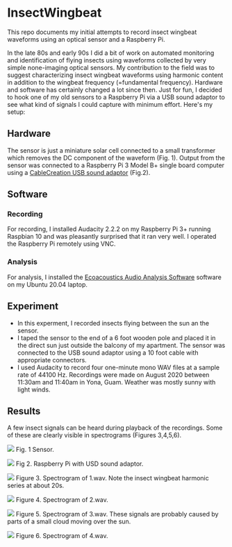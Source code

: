 # InsectWingbeat
This repo documents my initial attempts to record insect wingbeat waveforms using an optical sensor and a Raspberry Pi.

In the late 80s and early 90s I did a bit of work on automated monitoring and identification of flying insects using waveforms collected by very simple none-imaging optical sensors. My contribution to the field was to suggest characterizing insect wingbeat waveforms using harmonic content in addition to the wingbeat frequency (=fundamental frequency). Hardware and software has certainly changed a lot since then. Just for fun, I decided to hook one of my old sensors to a Raspberry Pi via a USB sound adaptor to see what kind of signals I could capture with minimum effort. Here's my setup:

## Hardware

The sensor is just a miniature solar cell connected to a small transformer which removes the DC component of the waveform (Fig. 1). Output from the sensor was connected to a Raspberry Pi 3 Model B+ single board computer using a [CableCreation USB sound adaptor](https://www.amazon.com/Adapter-CableCreation-External-Windows-Drivers/dp/B01H2XF8V8/ref=sr_1_2?crid=1E0WFV1MHW6X3&dchild=1&keywords=usb+sound+adapter&qid=1628557916&refinements=p_89%3ACableCreation%7CCreative&rnid=2528832011&s=electronics&sprefix=usb+sound+%2Caps%2C346&sr=1-2) (Fig.2).

## Software

### Recording 

For recording, I installed Audacity 2.2.2 on my Raspberry Pi 3+ running Raspbian 10 and was pleasantly surprised that it ran very well. I operated the Raspberry Pi remotely using VNC.

### Analysis

For analysis, I installed the [Ecoacoustics Audio Analysis Software](https://ap.qut.ecoacoustics.info/) software on my Ubuntu 20.04 laptop.

## Experiment

* In this experment, I recorded insects flying between the sun an the sensor.
* I taped the sensor to the end of a 6 foot wooden pole and placed it in the direct sun just outside the balcony of my apartment. The sensor was connected to the USB sound adaptor using a 10 foot cable with appropriate connectors.
* I used Audacity to record four one-minute mono WAV files at a sample rate of 44100 Hz. Recordings were made on August 2020 between 11:30am and 11:40am in Yona, Guam. Weather was mostly sunny with light winds.

## Results

A few insect signals can be heard during playback of the recordings. Some of these are clearly visible in spectrograms (Figures 3,4,5,6).

![](sensor.jpg)
Fig. 1 Sensor.

![](rpi.jpg)
Fig 2. Raspberry Pi with USD sound adaptor.

![](1.png)
Figure 3. Spectrogram of 1.wav. Note the insect wingbeat harmonic series at about 20s.

![](2.png)
Figure 4. Spectrogram of 2.wav.

![](3.png)
Figure 5. Spectrogram of 3.wav. These signals are probably caused by parts of a small cloud moving over the sun.

![](4.png)
Figure 6. Spectrogram of 4.wav.
